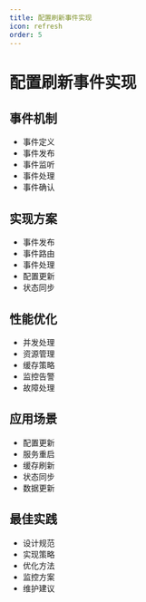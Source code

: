 ```yaml
---
title: 配置刷新事件实现
icon: refresh
order: 5
---
```


# 配置刷新事件实现

## 事件机制
- 事件定义
- 事件发布
- 事件监听
- 事件处理
- 事件确认

## 实现方案
- 事件发布
- 事件路由
- 事件处理
- 配置更新
- 状态同步

## 性能优化
- 并发处理
- 资源管理
- 缓存策略
- 监控告警
- 故障处理

## 应用场景
- 配置更新
- 服务重启
- 缓存刷新
- 状态同步
- 数据更新

## 最佳实践
- 设计规范
- 实现策略
- 优化方法
- 监控方案
- 维护建议

